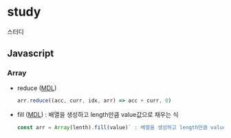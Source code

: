 # study
스터디

## Javascript

### Array
- reduce ([MDL](https://developer.mozilla.org/ko/docs/Web/JavaScript/Reference/Global_Objects/Array/Reduce))  
  ```javascript
  arr.reduce((acc, curr, idx, arr) => acc + curr, 0)
  ```
- fill ([MDL](https://developer.mozilla.org/ko/docs/Web/JavaScript/Reference/Global_Objects/Array/fill)) : 배열을 생성하고 length만큼 value값으로 채우는 식  
  ```javascript
  const arr = Array(lenth).fill(value)` : 배열을 생성하고 length만큼 value값으로 채움
  ```
